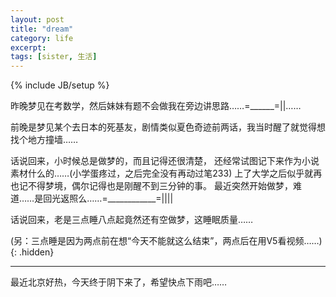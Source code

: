 ```yaml
---
layout: post
title: "dream"
category: life
excerpt: 
tags: [sister, 生活]
---
```

{% include JB/setup %}

昨晚梦见在考数学，然后妹妹有题不会做我在旁边讲思路……=______=\|\|……

前晚是梦见某个去日本的死基友，剧情类似夏色奇迹前两话，我当时醒了就觉得想找个地方撞墙……

话说回来，小时候总是做梦的，而且记得还很清楚，
还经常试图记下来作为小说素材什么的……(小学蛋疼过，之后完全没有再动过笔233)
上了大学之后似乎就再也记不得梦境，偶尔记得也是刚醒不到三分钟的事。
最近突然开始做梦，难道……是回光返照么……=____________=\|\|\|\|

话说回来，老是三点睡八点起竟然还有空做梦，这睡眠质量……

(另：三点睡是因为两点前在想“今天不能就这么结束”，两点后在用V5看视频……)
{: .hidden}

----

最近北京好热，今天终于阴下来了，希望快点下雨吧……
